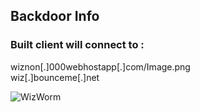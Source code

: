 ## Backdoor Info  
### Built client will connect to :  
wiznon[.]000webhostapp[.]com/Image.png  
wiz[.]bounceme[.]net  

![WizWorm](https://github.com/user-attachments/assets/b32d2131-93f6-44c2-ba2d-735a7d993e2a)
